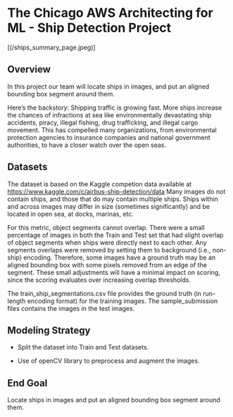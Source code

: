 # The Chicago AWS Architecting for ML - Ship Detection Project

[(/ships_summary_page.jpeg)]

## Overview

In this project our team will locate ships in images, and put an aligned bounding box segment around them. 

Here’s the backstory: Shipping traffic is growing fast. More ships increase the chances of infractions at sea like environmentally devastating ship accidents, piracy, illegal fishing, drug trafficking, and illegal cargo movement. This has compelled many organizations, from environmental protection agencies to insurance companies and national government authorities, to have a closer watch over the open seas.

## Datasets

The dataset is based on the Kaggle competion data available at https://www.kaggle.com/c/airbus-ship-detection/data
Many images do not contain ships, and those that do may contain multiple ships. Ships within and across images may differ in size (sometimes significantly) and be located in open sea, at docks, marinas, etc.

For this metric, object segments cannot overlap. There were a small percentage of images in both the Train and Test set that had slight overlap of object segments when ships were directly next to each other. Any segments overlaps were removed by setting them to background (i.e., non-ship) encoding. Therefore, some images have a ground truth may be an aligned bounding box with some pixels removed from an edge of the segment. These small adjustments will have a minimal impact on scoring, since the scoring evaluates over increasing overlap thresholds.

The train_ship_segmentations.csv file provides the ground truth (in run-length encoding format) for the training images. The sample_submission files contains the images in the test images.

## Modeling Strategy

* Split the dataset into Train and Test datasets.

* Use of openCV library to preprocess and augment the images.




## End Goal

Locate ships in images and put an aligned bounding box segment around them. 
